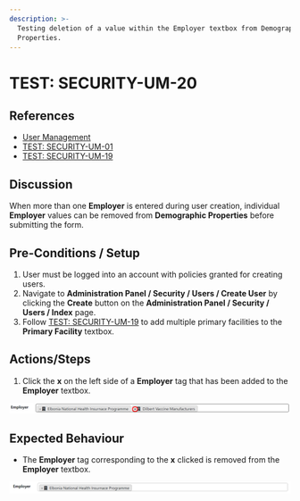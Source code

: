```yaml
---
description: >-
  Testing deletion of a value within the Employer textbox from Demographic
  Properties.
---
```


# TEST: SECURITY-UM-20

## References

* [User Management](../../../../../operations/security-administration/user-management.md)
* [TEST: SECURITY-UM-01](test-security-um-01.md)
* [TEST: SECURITY-UM-19](test-security-um-19.md)

## Discussion

When more than one **Employer** is entered during user creation, individual **Employer** values can be removed from **Demographic Properties** before submitting the form. 

## Pre-Conditions / Setup

1. User must be logged into an account with policies granted for creating users.
2. Navigate to **Administration Panel / Security / Users / Create User** by clicking the **Create** button on the **Administration Panel / Security / Users / Index** page.
3. Follow [TEST: SECURITY-UM-19](test-security-um-19.md) to add multiple primary facilities to the **Primary Facility** textbox.

## Actions/Steps

1. Click the **x** on the left side of a **Employer** tag that has been added to the **Employer** textbox.

![](../../../../../../.gitbook/assets/image%20%28268%29.png)

## Expected Behaviour

* The **Employer** tag corresponding to the **x** clicked is removed from the **Employer** textbox.

![](../../../../../../.gitbook/assets/image%20%28263%29.png)

